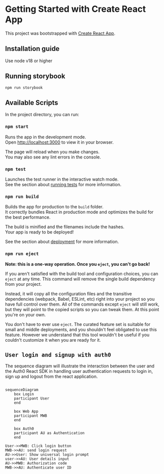 # Getting Started with Create React App

This project was bootstrapped with [Create React App](https://github.com/facebook/create-react-app).

## Installation guide

Use node v18 or higher

## Running storybook

```
npm run storybook
```

## Available Scripts

In the project directory, you can run:

### `npm start`

Runs the app in the development mode.\
Open [http://localhost:3000](http://localhost:3000) to view it in your browser.

The page will reload when you make changes.\
You may also see any lint errors in the console.

### `npm test`

Launches the test runner in the interactive watch mode.\
See the section about [running tests](https://facebook.github.io/create-react-app/docs/running-tests) for more information.

### `npm run build`

Builds the app for production to the `build` folder.\
It correctly bundles React in production mode and optimizes the build for the best performance.

The build is minified and the filenames include the hashes.\
Your app is ready to be deployed!

See the section about [deployment](https://facebook.github.io/create-react-app/docs/deployment) for more information.

### `npm run eject`

**Note: this is a one-way operation. Once you `eject`, you can't go back!**

If you aren't satisfied with the build tool and configuration choices, you can `eject` at any time. This command will remove the single build dependency from your project.

Instead, it will copy all the configuration files and the transitive dependencies (webpack, Babel, ESLint, etc) right into your project so you have full control over them. All of the commands except `eject` will still work, but they will point to the copied scripts so you can tweak them. At this point you're on your own.

You don't have to ever use `eject`. The curated feature set is suitable for small and middle deployments, and you shouldn't feel obligated to use this feature. However we understand that this tool wouldn't be useful if you couldn't customize it when you are ready for it.

## `User login and signup with auth0`

The sequence diagram will illustrate the interaction between the user and the Auth0 React SDK in handling user authentication requests to login in, sign up and logout from the react application.

```mermaid

sequenceDiagram
    box Login
    participant User
    end

    box Web App
    participant MWB
    end

    box Auth0
    participant AU as Authentication
    end

User->>MWB: Click login button
MWB->>AU: send login request
AU->>User: Show universal login prompt
user->>AU: User details input
AU->>MWB: Authorization code
MWB->>AU: Authenticate user ID
```



